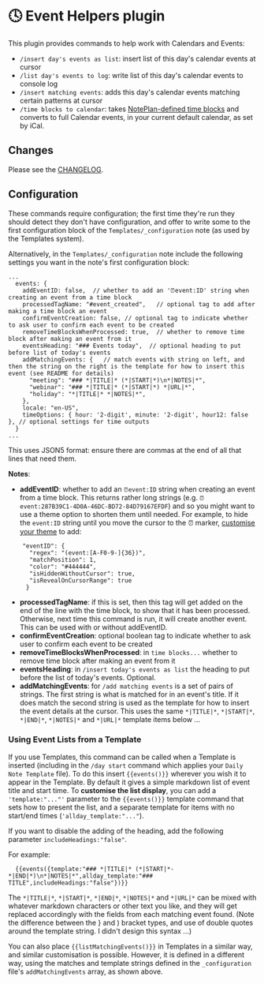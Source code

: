 # 🕓 Event Helpers plugin
This plugin provides commands to help work with Calendars and Events:

- `/insert day's events as list`: insert list of this day's calendar events at cursor
- `/list day's events to log`: write list of this day's calendar events to console log
- `/insert matching events`: adds this day's calendar events matching certain patterns at cursor
- `/time blocks to calendar`: takes [NotePlan-defined time blocks](https://help.noteplan.co/article/52-part-2-tasks-events-and-reminders#timeblocking) and converts to full Calendar events, in your current default calendar, as set by iCal.

## Changes
Please see the [CHANGELOG](CHANGELOG.md).

## Configuration
These commands require configuration; the first time they're run they should detect they don't have configuration, and offer to write some to the first configuration block of the `Templates/_configuration` note (as used by the Templates system).

Alternatively, in the `Templates/_configuration` note include the following settings you want in the note's first configuration block:

```jsonc
...
  events: {
    addEventID: false,  // whether to add an '⏰event:ID' string when creating an event from a time block
    processedTagName: "#event_created",   // optional tag to add after making a time block an event
    confirmEventCreation: false, // optional tag to indicate whether to ask user to confirm each event to be created
    removeTimeBlocksWhenProcessed: true,  // whether to remove time block after making an event from it
    eventsHeading: "### Events today",  // optional heading to put before list of today's events
    addMatchingEvents: {   // match events with string on left, and then the string on the right is the template for how to insert this event (see README for details)
      "meeting": "### *|TITLE|* (*|START|*)\n*|NOTES|*",
      "webinar": "### *|TITLE|* (*|START|*) *|URL|*",
      "holiday": "*|TITLE|* *|NOTES|*",
    },
    locale: "en-US",
    timeOptions: { hour: '2-digit', minute: '2-digit', hour12: false }, // optional settings for time outputs
  }
...
```
This uses JSON5 format: ensure there are commas at the end of all that lines that need them.

**Notes**:
- **addEventID**: whether to add an `⏰event:ID` string when creating an event from a time block. This returns rather long strings (e.g. `⏰event:287B39C1-4D0A-46DC-BD72-84D79167EFDF`) and so you might want to use a theme option to shorten them until needed. For example, to hide the `event:ID` string until you move the cursor to the ⏰ marker, [customise your theme](https://help.noteplan.co/article/44-customize-themes) to add:
```jsonc
    "eventID": {
      "regex": "(event:[A-F0-9-]{36})",
      "matchPosition": 1,
      "color": "#444444",
      "isHiddenWithoutCursor": true,
      "isRevealOnCursorRange": true
     }
```
- **processedTagName**: if this is set, then this tag will get added on the end of the line with the time block, to show that it has been processed. Otherwise, next time this command is run, it will create another event. This can be used with or without addEventID.
- **confirmEventCreation**: optional boolean tag to indicate whether to ask user to confirm each event to be created
- **removeTimeBlocksWhenProcessed**: in `time blocks...` whether to remove time block after making an event from it
- **eventsHeading**: in `/insert today's events as list` the heading to put before the list of today's events. Optional.
- **addMatchingEvents**: for `/add matching events` is a set of pairs of strings. The first string is what is matched for in an event's title. If it does match the second string is used as the template for how to insert the event details at the cursor.  This uses the same `*|TITLE|*`, `*|START|*`, `*|END|*`, `*|NOTES|*` and `*|URL|*` template items below ...

### Using Event Lists from a Template
If you use Templates, this command can be called when a Template is inserted (including in the `/day start` command which applies your `Daily Note Template` file). To do this insert `{{events()}}` wherever you wish it to appear in the Template.  By default it gives a simple markdown list of event title and start time.  To **customise the list display**, you can add a `'template:"..."'` parameter to the `{{events()}}` template command that sets how to present the list, and a separate template for items with no start/end times (`'allday_template:"..."`).

If you want to disable the adding of the heading, add the following parameter `includeHeadings:"false"`.

For example:

```jsonc
  {{events({template:"### *|TITLE|* (*|START|*-*|END|*)\n*|NOTES|*",allday_template:"### TITLE",includeHeadings:"false"})}}
```

The `*|TITLE|*`, `*|START|*`, `*|END|*`, `*|NOTES|*` and `*|URL|*` can be mixed with whatever markdown characters or other text you like, and they will get replaced accordingly with the fields from each matching event found. (Note the difference between the } and ) bracket types, and use of double quotes around the template string. I didn't design this syntax ...)

You can also place  `{{listMatchingEvents()}}` in Templates in a similar way, and similar customisation is possible. However, it is defined in a different way, using the matches and template strings defined in the `_configuration` file's `addMatchingEvents` array, as shown above.

